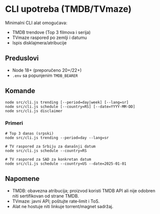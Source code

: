 # CLI upotreba (TMDB/TVmaze)

Minimalni CLI alat omogućava:
- TMDB trendove (Top 3 filmova i serija)
- TVmaze raspored po zemlji i datumu
- Ispis disklajmera/atribucije

## Preduslovi
- Node 18+ (preporučeno 20+/22+)
- `.env` sa popunjenim `TMDB_BEARER`

## Komande

```
node src/cli.js trending [--period=day|week] [--lang=sr]
node src/cli.js schedule [--country=RS] [--date=YYYY-MM-DD]
node src/cli.js disclaimer
```

### Primeri
```
# Top 3 danas (srpski)
node src/cli.js trending --period=day --lang=sr

# TV raspored za Srbiju za današnji datum
node src/cli.js schedule --country=RS

# TV raspored za SAD za konkretan datum
node src/cli.js schedule --country=US --date=2025-01-01
```

## Napomene
- TMDB: obavezna atribucija; proizvod koristi TMDB API ali nije odobren niti sertifikovan od strane TMDB.
- TVmaze: javni API; poštujte rate‑limit i ToS.
- Alat ne hostuje niti linkuje torrent/magnet sadržaj.

